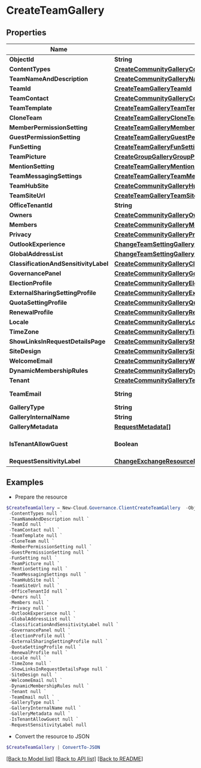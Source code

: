 # CreateTeamGallery
## Properties

Name | Type | Description | Notes
------------ | ------------- | ------------- | -------------
**ObjectId** | **String** |  | [optional] 
**ContentTypes** | [**CreateCommunityGalleryContentTypes**](CreateCommunityGalleryContentTypes.md) |  | [optional] 
**TeamNameAndDescription** | [**CreateCommunityGalleryNameAndDescription**](CreateCommunityGalleryNameAndDescription.md) |  | [optional] 
**TeamId** | [**CreateTeamGalleryTeamId**](CreateTeamGalleryTeamId.md) |  | [optional] 
**TeamContact** | [**CreateCommunityGalleryContact**](CreateCommunityGalleryContact.md) |  | [optional] 
**TeamTemplate** | [**CreateTeamGalleryTeamTemplate**](CreateTeamGalleryTeamTemplate.md) |  | [optional] 
**CloneTeam** | [**CreateTeamGalleryCloneTeam**](CreateTeamGalleryCloneTeam.md) |  | [optional] 
**MemberPermissionSetting** | [**CreateTeamGalleryMemberPermissionSetting**](CreateTeamGalleryMemberPermissionSetting.md) |  | [optional] 
**GuestPermissionSetting** | [**CreateTeamGalleryGuestPermissionSetting**](CreateTeamGalleryGuestPermissionSetting.md) |  | [optional] 
**FunSetting** | [**CreateTeamGalleryFunSetting**](CreateTeamGalleryFunSetting.md) |  | [optional] 
**TeamPicture** | [**CreateGroupGalleryGroupPicture**](CreateGroupGalleryGroupPicture.md) |  | [optional] 
**MentionSetting** | [**CreateTeamGalleryMentionSetting**](CreateTeamGalleryMentionSetting.md) |  | [optional] 
**TeamMessagingSettings** | [**CreateTeamGalleryTeamMessagingSettings**](CreateTeamGalleryTeamMessagingSettings.md) |  | [optional] 
**TeamHubSite** | [**CreateCommunityGalleryHubSite**](CreateCommunityGalleryHubSite.md) |  | [optional] 
**TeamSiteUrl** | [**CreateTeamGalleryTeamSiteUrl**](CreateTeamGalleryTeamSiteUrl.md) |  | [optional] 
**OfficeTenantId** | **String** |  | [optional] 
**Owners** | [**CreateCommunityGalleryOwners**](CreateCommunityGalleryOwners.md) |  | [optional] 
**Members** | [**CreateCommunityGalleryMembers**](CreateCommunityGalleryMembers.md) |  | [optional] 
**Privacy** | [**CreateCommunityGalleryPrivacy**](CreateCommunityGalleryPrivacy.md) |  | [optional] 
**OutlookExperience** | [**ChangeTeamSettingGalleryRequestModelChangeTeamOutlookExperience**](ChangeTeamSettingGalleryRequestModelChangeTeamOutlookExperience.md) |  | [optional] 
**GlobalAddressList** | [**ChangeTeamSettingGalleryRequestModelChangeGlobalAddressList**](ChangeTeamSettingGalleryRequestModelChangeGlobalAddressList.md) |  | [optional] 
**ClassificationAndSensitivityLabel** | [**CreateCommunityGalleryClassificationAndSensitivityLabel**](CreateCommunityGalleryClassificationAndSensitivityLabel.md) |  | [optional] 
**GovernancePanel** | [**CreateCommunityGalleryGovernancePanel**](CreateCommunityGalleryGovernancePanel.md) |  | [optional] 
**ElectionProfile** | [**CreateCommunityGalleryElectionProfile**](CreateCommunityGalleryElectionProfile.md) |  | [optional] 
**ExternalSharingSettingProfile** | [**CreateCommunityGalleryExternalSharingSettingProfile**](CreateCommunityGalleryExternalSharingSettingProfile.md) |  | [optional] 
**QuotaSettingProfile** | [**CreateCommunityGalleryQuotaSettingProfile**](CreateCommunityGalleryQuotaSettingProfile.md) |  | [optional] 
**RenewalProfile** | [**CreateCommunityGalleryRenewalProfile**](CreateCommunityGalleryRenewalProfile.md) |  | [optional] 
**Locale** | [**CreateCommunityGalleryLocale**](CreateCommunityGalleryLocale.md) |  | [optional] 
**TimeZone** | [**CreateCommunityGalleryTimeZone**](CreateCommunityGalleryTimeZone.md) |  | [optional] 
**ShowLinksInRequestDetailsPage** | [**CreateCommunityGalleryShowLinksInRequestDetailsPage**](CreateCommunityGalleryShowLinksInRequestDetailsPage.md) |  | [optional] 
**SiteDesign** | [**CreateCommunityGallerySiteDesign**](CreateCommunityGallerySiteDesign.md) |  | [optional] 
**WelcomeEmail** | [**CreateCommunityGalleryWelcomeEmail**](CreateCommunityGalleryWelcomeEmail.md) |  | [optional] 
**DynamicMembershipRules** | [**CreateCommunityGalleryDynamicMembershipRules**](CreateCommunityGalleryDynamicMembershipRules.md) |  | [optional] 
**Tenant** | [**CreateCommunityGalleryTenant**](CreateCommunityGalleryTenant.md) |  | [optional] 
**TeamEmail** | **String** |  | [optional] [readonly] 
**GalleryType** | **String** |  | [optional] 
**GalleryInternalName** | **String** |  | [optional] 
**GalleryMetadata** | [**RequestMetadata[]**](RequestMetadata.md) |  | [optional] 
**IsTenantAllowGuest** | **Boolean** |  | [optional] [default to $false]
**RequestSensitivityLabel** | [**ChangeExchangeResourceMembershipGalleryRequestModelRequestSensitivityLabel**](ChangeExchangeResourceMembershipGalleryRequestModelRequestSensitivityLabel.md) |  | [optional] 

## Examples

- Prepare the resource
```powershell
$CreateTeamGallery = New-Cloud.Governance.ClientCreateTeamGallery  -ObjectId null `
 -ContentTypes null `
 -TeamNameAndDescription null `
 -TeamId null `
 -TeamContact null `
 -TeamTemplate null `
 -CloneTeam null `
 -MemberPermissionSetting null `
 -GuestPermissionSetting null `
 -FunSetting null `
 -TeamPicture null `
 -MentionSetting null `
 -TeamMessagingSettings null `
 -TeamHubSite null `
 -TeamSiteUrl null `
 -OfficeTenantId null `
 -Owners null `
 -Members null `
 -Privacy null `
 -OutlookExperience null `
 -GlobalAddressList null `
 -ClassificationAndSensitivityLabel null `
 -GovernancePanel null `
 -ElectionProfile null `
 -ExternalSharingSettingProfile null `
 -QuotaSettingProfile null `
 -RenewalProfile null `
 -Locale null `
 -TimeZone null `
 -ShowLinksInRequestDetailsPage null `
 -SiteDesign null `
 -WelcomeEmail null `
 -DynamicMembershipRules null `
 -Tenant null `
 -TeamEmail null `
 -GalleryType null `
 -GalleryInternalName null `
 -GalleryMetadata null `
 -IsTenantAllowGuest null `
 -RequestSensitivityLabel null
```

- Convert the resource to JSON
```powershell
$CreateTeamGallery | ConvertTo-JSON
```

[[Back to Model list]](../README.md#documentation-for-models) [[Back to API list]](../README.md#documentation-for-api-endpoints) [[Back to README]](../README.md)

